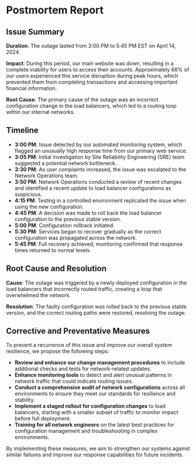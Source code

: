 # Postmortem Report

## Issue Summary

**Duration**: The outage lasted from 3:00 PM to 5:45 PM EST on April 14, 2024.

**Impact**: During this period, our main website was down, resulting in a complete inability for users to access their accounts. Approximately 68% of our users experienced this service disruption during peak hours, which prevented them from completing transactions and accessing important financial information.

**Root Cause**: The primary cause of the outage was an incorrect configuration change in the load balancers, which led to a routing loop within our internal networks.

## Timeline

- **3:00 PM**: Issue detected by our automated monitoring system, which flagged an unusually high response time from our primary web service.
- **3:05 PM**: Initial investigation by Site Reliability Engineering (SRE) team suggested a potential network bottleneck.
- **3:30 PM**: As user complaints increased, the issue was escalated to the Network Operations team.
- **3:50 PM**: Network Operations conducted a review of recent changes and identified a recent update to load balancer configurations as suspicious.
- **4:15 PM**: Testing in a controlled environment replicated the issue when using the new configuration.
- **4:45 PM**: A decision was made to roll back the load balancer configuration to the previous stable version.
- **5:00 PM**: Configuration rollback initiated.
- **5:30 PM**: Services began to recover gradually as the correct configuration was propagated across the network.
- **5:45 PM**: Full recovery achieved, monitoring confirmed that response times returned to normal levels.

## Root Cause and Resolution

**Cause**: The outage was triggered by a newly deployed configuration in the load balancers that incorrectly routed traffic, creating a loop that overwhelmed the network.

**Resolution**: The faulty configuration was rolled back to the previous stable version, and the correct routing paths were restored, resolving the outage.

## Corrective and Preventative Measures

To prevent a recurrence of this issue and improve our overall system resilience, we propose the following steps:

- **Review and enhance our change management procedures** to include additional checks and tests for network-related updates.
- **Enhance monitoring tools** to detect and alert unusual patterns in network traffic that could indicate routing issues.
- **Conduct a comprehensive audit of network configurations** across all environments to ensure they meet our standards for resilience and stability.
- **Implement a staged rollout for configuration changes** to load balancers, starting with a smaller subset of traffic to monitor impact before full deployment.
- **Training for all network engineers** on the latest best practices for configuration management and troubleshooting in complex environments.

By implementing these measures, we aim to strengthen our systems against similar failures and improve our response capabilities for future incidents.


